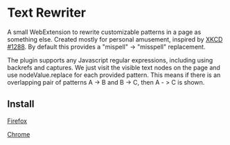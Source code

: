 # Text Rewriter

A small WebExtension to rewrite customizable patterns in a page as something else.
Created mostly for personal amusement, inspired by [XKCD #1288](http://xkcd.com/1288/).
By default this provides a "mispell" -> "misspell" replacement.

The plugin supports any Javascript regular expressions, including using
backrefs and captures. We just visit the visible text nodes on the page and use
nodeValue.replace for each provided pattern. This means if there is an
overlapping pair of patterns A -> B and B -> C, then A - > C is shown.

## Install

[Firefox](https://addons.mozilla.org/en-US/firefox/addon/text-rewriter/)

[Chrome](https://chrome.google.com/webstore/detail/abmchgifbehnkekmmfmkkgdbhcphmeoi)